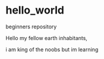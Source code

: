 # hello_world
beginners repository

Hello my fellow earth inhabitants,

i am king of the noobs but im learning
